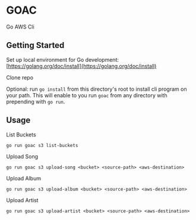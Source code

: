 # GOAC

Go AWS Cli

## Getting Started

Set up local environment for Go development: [https://golang.org/doc/install](https://golang.org/doc/install)

Clone repo

Optional: run `go install` from this directory's root to install cli program on your path. This will enable to you run `goac` from any directory with prepending with `go run`.

## Usage

List Buckets

`go run goac s3 list-buckets`

Upload Song

`go run goac s3 upload-song <bucket> <source-path> <aws-destination>`

Upload Album

`go run goac s3 upload-album <bucket> <source-path> <aws-destination>`

Upload Artist

`go run goac s3 upload-artist <bucket> <source-path> <aws-destination>`
